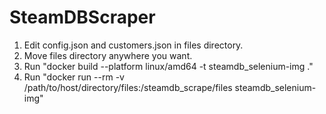 # SteamDBScraper
1. Edit config.json and customers.json in files directory.
2. Move files directory anywhere you want.
3. Run "docker build --platform linux/amd64 -t steamdb_selenium-img ."
4. Run "docker run --rm -v /path/to/host/directory/files:/steamdb_scrape/files steamdb_selenium-img"
